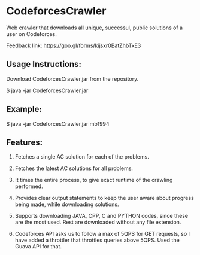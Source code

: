 # CodeforcesCrawler
Web crawler that downloads all unique, successul, public solutions of a user on Codeforces.

Feedback link: https://goo.gl/forms/kijsxr0BatZhbTxE3

Usage Instructions:
---------------------

Download CodeforcesCrawler.jar from the repository.

$ java -jar CodeforcesCrawler.jar <username>

Example:
---------
$ java -jar CodeforcesCrawler.jar mb1994

Features:
----------
1. Fetches a single AC solution for each of the problems.

2. Fetches the latest AC solutions for all problems.

3. It times the entire process, to give exact runtime of the crawling performed.

4. Provides clear output statements to keep the user aware about progress being made, while downloading solutions.

5. Supports downloading JAVA, CPP, C and PYTHON codes, since these are the most used. Rest are downloaded without any file extension.

6. Codeforces API asks us to follow a max of 5QPS for GET requests, so I have added a throttler that throttles queries above 5QPS. Used the Guava API for that.
